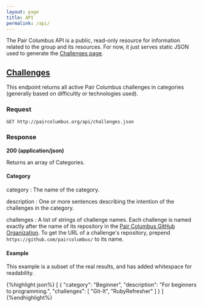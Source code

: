 ```yaml
---
layout: page
title: API
permalink: /api/
---
```


The Pair Columbus API is a public, read-only resource for information related to the group and its resources. For now, it just serves static JSON used to generate the [Challenges page](/challenges/).

## [Challenges](/api/challenges.json)
This endpoint returns all active Pair Columbus challenges in categories (generally based on difficultly or technologies used).

### Request
`GET http://paircolumbus.org/api/challenges.json`

### Response
__200 (application/json)__

Returns an array of Categories.

#### Category
category
: The name of the category.

description
: One or more sentences describing the intention of the challenges in the category.

challenges
: A list of strings of challenge names. Each challenge is named exactly after the name of its repository in the [Pair Columbus GitHub Organization](https://github.com/paircolumbus). To get the URL of a challenge's repository, prepend `https://github.com/paircolumbus/` to its name.

#### Example
This example is a subset of the real results, and has added whitespace for readability.

{%highlight json%}
[
  {
    "category": "Beginner",
    "description": "For beginners to programming.",
    "challenges": [
      "Git-It",
      "RubyRefresher"
    ]
  }
]
{%endhighlight%}
